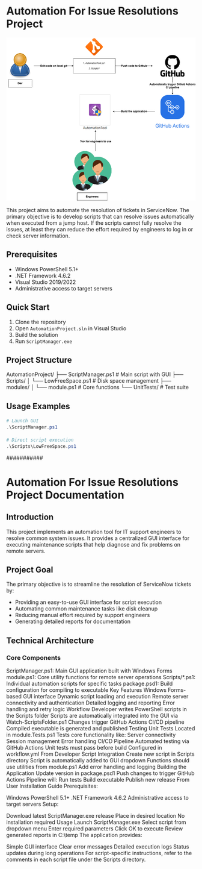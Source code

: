 # Automation For Issue Resolutions Project

![Workflow Diagram](Workflow/Workflow.png)


This project aims to automate the resolution of tickets in ServiceNow. The primary objective is to develop scripts that can resolve issues automatically when executed from a jump host. If the scripts cannot fully resolve the issues, at least they can reduce the effort required by engineers to log in or check server information.

## Prerequisites
- Windows PowerShell 5.1+
- .NET Framework 4.6.2
- Visual Studio 2019/2022
- Administrative access to target servers

## Quick Start
1. Clone the repository
2. Open `AutomationProject.sln` in Visual Studio
3. Build the solution
4. Run `ScriptManager.exe`

## Project Structure
AutomationProject/ ├── ScriptManager.ps1 # Main script with GUI ├── Scripts/ │ └── LowFreeSpace.ps1 # Disk space management ├── modules/ │ └── module.ps1 # Core functions └── UnitTests/ # Test suite


## Usage Examples
```powershell
# Launch GUI
.\ScriptManager.ps1

# Direct script execution
.\Scripts\LowFreeSpace.ps1
```
###########

# Automation For Issue Resolutions Project Documentation

## Introduction
This project implements an automation tool for IT support engineers to resolve common system issues. It provides a centralized GUI interface for executing maintenance scripts that help diagnose and fix problems on remote servers.

## Project Goal
The primary objective is to streamline the resolution of ServiceNow tickets by:

* Providing an easy-to-use GUI interface for script execution
* Automating common maintenance tasks like disk cleanup
* Reducing manual effort required by support engineers
* Generating detailed reports for documentation

## Technical Architecture
### Core Components
ScriptManager.ps1: Main GUI application built with Windows Forms
module.ps1: Core utility functions for remote server operations
Scripts/*.ps1: Individual automation scripts for specific tasks
package.psd1: Build configuration for compiling to executable
Key Features
Windows Forms-based GUI interface
Dynamic script loading and execution
Remote server connectivity and authentication
Detailed logging and reporting
Error handling and retry logic
Workflow
Developer writes PowerShell scripts in the Scripts folder
Scripts are automatically integrated into the GUI via Watch-ScriptsFolder.ps1
Changes trigger GitHub Actions CI/CD pipeline
Compiled executable is generated and published
Testing
Unit Tests
Located in module.Tests.ps1
Tests core functionality like:
Server connectivity
Session management
Error handling
CI/CD Pipeline
Automated testing via GitHub Actions
Unit tests must pass before build
Configured in workflow.yml
From Developer
Script Integration
Create new script in Scripts directory
Script is automatically added to GUI dropdown
Functions should use utilities from module.ps1
Add error handling and logging
Building the Application
Update version in package.psd1
Push changes to trigger GitHub Actions
Pipeline will:
Run tests
Build executable
Publish new release
From User
Installation Guide
Prerequisites:

Windows PowerShell 5.1+
.NET Framework 4.6.2
Administrative access to target servers
Setup:

Download latest ScriptManager.exe release
Place in desired location
No installation required
Usage
Launch ScriptManager.exe
Select script from dropdown menu
Enter required parameters
Click OK to execute
Review generated reports in C:\temp
The application provides:

Simple GUI interface
Clear error messages
Detailed execution logs
Status updates during long operations
For script-specific instructions, refer to the comments in each script file under the Scripts directory.